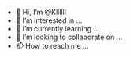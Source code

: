 - 👋 Hi, I’m @Klillll
- 👀 I’m interested in ...
- 🌱 I’m currently learning ...
- 💞️ I’m looking to collaborate on ...
- 📫 How to reach me ...

<!---
Klillll/Klillll is a ✨ special ✨ repository because its `README.md` (this file) appears on your GitHub profile.
You can click the Preview link to take a look at your changes.
--->
